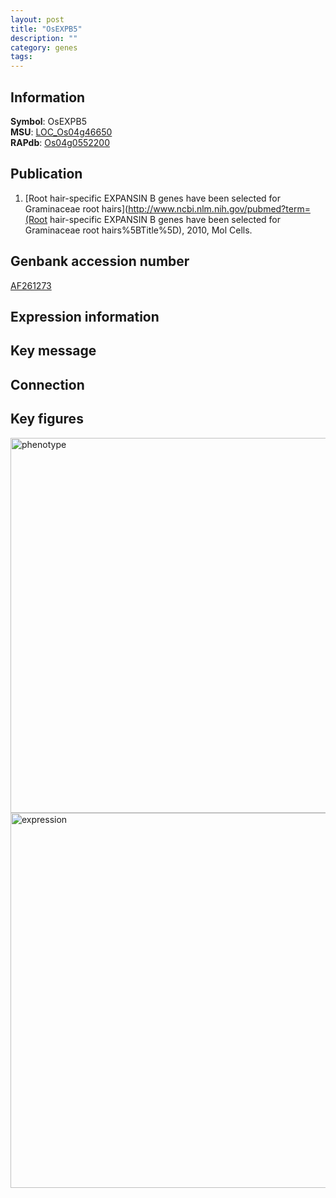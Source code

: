```yaml
---
layout: post
title: "OsEXPB5"
description: ""
category: genes
tags: 
---
```


## Information
__Symbol__: OsEXPB5  
__MSU__: [LOC_Os04g46650](http://rice.plantbiology.msu.edu/cgi-bin/ORF_infopage.cgi?orf=LOC_Os04g46650)  
__RAPdb__: [Os04g0552200](http://rapdb.dna.affrc.go.jp/viewer/gbrowse_details/irgsp1?name=Os04g0552200)  

## Publication
1. [Root hair-specific EXPANSIN B genes have been selected for Graminaceae root hairs](http://www.ncbi.nlm.nih.gov/pubmed?term=(Root hair-specific EXPANSIN B genes have been selected for Graminaceae root hairs%5BTitle%5D), 2010, Mol Cells.

## Genbank accession number
[AF261273](http://www.ncbi.nlm.nih.gov/nuccore/AF261273)

## Expression information

## Key message

## Connection

## Key figures
<img src="http://ricencode.github.io/images/OsEXPB5.pheno.png" alt="phenotype"  style="width: 600px;"/>

<img src="http://ricencode.github.io/images/OsEXPB5.exp.png" alt="expression"  style="width: 600px;"/>


